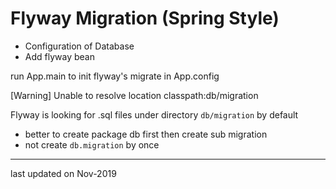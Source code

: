 # Flyway Migration (Spring Style)

* Configuration of Database
* Add flyway bean

run App.main to init flyway's migrate in App.config

[Warning] Unable to resolve location classpath:db/migration 

Flyway is looking for .sql files under directory `db/migration` by default
* better to create package db first then create sub migration
* not create `db.migration` by once


---

last updated on Nov-2019
